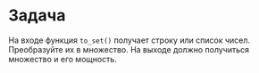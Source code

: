 # Задача

На входе функция `to_set()` получает строку или список чисел. Преобразуйте их в множество. На выходе должно получиться множество и его мощность.
